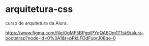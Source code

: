 # arquitetura-css
curso de arquitetura da Alura. 

https://www.figma.com/file/0gMF5BPgplPYqQA6Om1T1sk9/alura-bootstrap?node-id=0%3A1&t=pRkLFDdFuprJ08qe-0